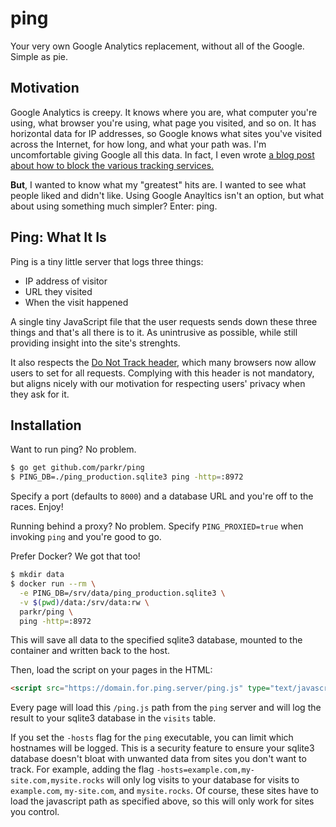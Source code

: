 # ping

Your very own Google Analytics replacement, without all of the Google.
Simple as pie.

## Motivation

Google Analytics is creepy. It knows where you are, what computer you're
using, what browser you're using, what page you visited, and so on. It has
horizontal data for IP addresses, so Google knows what sites you've visited
across the Internet, for how long, and what your path was. I'm
uncomfortable giving Google all this data. In fact, I even wrote [a blog
post about how to block the various tracking services.](http://blog.parkermoore.de/2014/07/16/dont-like-being-tracked/)

**But**, I wanted to know what my "greatest" hits are. I wanted to see what
people liked and didn't like. Using Google Anayltics isn't an option, but
what about using something much simpler? Enter: ping.

## Ping: What It Is

Ping is a tiny little server that logs three things:

- IP address of visitor
- URL they visited
- When the visit happened

A single tiny JavaScript file that the user requests sends down these three
things and that's all there is to it. As unintrusive as possible, while
still providing insight into the site's strenghts.

It also respects the [Do Not Track header](http://donottrack.us/), which
many browsers now allow users to set for all requests. Complying with this
header is not mandatory, but aligns nicely with our motivation for
respecting users' privacy when they ask for it.

## Installation

Want to run ping? No problem.

```bash
$ go get github.com/parkr/ping
$ PING_DB=./ping_production.sqlite3 ping -http=:8972
```

Specify a port (defaults to `8000`) and a database URL and you're off to
the races. Enjoy!

Running behind a proxy? No problem. Specify `PING_PROXIED=true` when
invoking `ping` and you're good to go.

Prefer Docker? We got that too!

```bash
$ mkdir data
$ docker run --rm \
  -e PING_DB=/srv/data/ping_production.sqlite3 \
  -v $(pwd)/data:/srv/data:rw \
  parkr/ping \
  ping -http=:8972
```

This will save all data to the specified sqlite3 database,
mounted to the container and written back to the host.

Then, load the script on your pages in the HTML:

```html
<script src="https://domain.for.ping.server/ping.js" type="text/javascript"></script>
```

Every page will load this `/ping.js` path from the `ping` server and will
log the result to your sqlite3 database in the `visits` table.

If you set the `-hosts` flag for the `ping` executable, you can limit which
hostnames will be logged. This is a security feature to ensure your sqlite3
database doesn't bloat with unwanted data from sites you don't want to
track. For example, adding the flag `-hosts=example.com,my-site.com,mysite.rocks`
will only log visits to your database for visits to `example.com`,
`my-site.com`, and `mysite.rocks`. Of course, these sites have to load the
javascript path as specified above, so this will only work for sites you
control.
